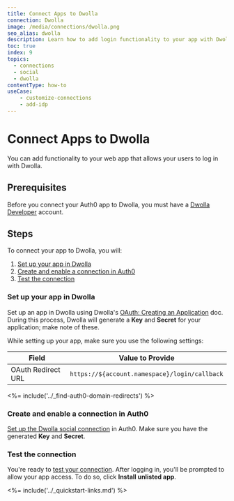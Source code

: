 ```yaml
---
title: Connect Apps to Dwolla
connection: Dwolla
image: /media/connections/dwolla.png
seo_alias: dwolla
description: Learn how to add login functionality to your app with Dwolla. You will need to obtain a Client Id and Client Secret for Dwolla.
toc: true
index: 9
topics:
  - connections
  - social
  - dwolla
contentType: how-to
useCase:
    - customize-connections
    - add-idp
---
```


# Connect Apps to Dwolla

You can add functionality to your web app that allows your users to log in with Dwolla. 

## Prerequisites

Before you connect your Auth0 app to Dwolla, you must have a [Dwolla Developer](https://accounts-sandbox.dwolla.com/login) account.

## Steps

To connect your app to Dwolla, you will:

1. [Set up your app in Dwolla](#set-up-your-app-in-dwolla)
2. [Create and enable a connection in Auth0](#create-and-enable-a-connection-in-auth0)
3. [Test the connection](#test-the-connection)

### Set up your app in Dwolla

Set up an app in Dwolla using Dwolla's [OAuth: Creating an Application](https://developers.dwolla.com/guides/auth#creating-an-application) doc. During this process, Dwolla will generate a **Key** and **Secret** for your application; make note of these.

While setting up your app, make sure you use the following settings:

| Field | Value to Provide |
| - | - |
| OAuth Redirect URL | `https://${account.namespace}/login/callback` |

<%= include('../_find-auth0-domain-redirects') %>

### Create and enable a connection in Auth0

[Set up the Dwolla social connection](/dashboard/guides/connections/set-up-connections-social) in Auth0. Make sure you have the generated **Key** and **Secret**.

### Test the connection

You're ready to [test your connection](/dashboard/guides/connections/test-connections-social). After logging in, you'll be prompted to allow your app access. To do so, click **Install unlisted app**.

<%= include('../_quickstart-links.md') %>